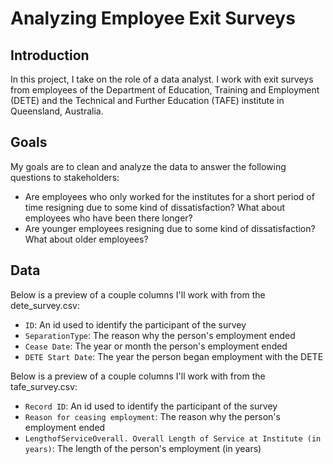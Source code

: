 # Analyzing Employee Exit Surveys

## Introduction
In this project, I take on the role of a data analyst. I work with exit surveys from employees of the Department of Education, Training and Employment (DETE) and the Technical and Further Education (TAFE) institute in Queensland, Australia.

## Goals
My goals are to clean and analyze the data to answer the following questions to stakeholders:
* Are employees who only worked for the institutes for a short period of time resigning due to some kind of dissatisfaction? What about employees who have been there longer?
* Are younger employees resigning due to some kind of dissatisfaction? What about older employees?

## Data
Below is a preview of a couple columns I'll work with from the dete_survey.csv:

* `ID`: An id used to identify the participant of the survey
* `SeparationType`: The reason why the person's employment ended
* `Cease Date`: The year or month the person's employment ended
* `DETE Start Date`: The year the person began employment with the DETE

Below is a preview of a couple columns I'll work with from the tafe_survey.csv:

* `Record ID`: An id used to identify the participant of the survey
* `Reason for ceasing employment`: The reason why the person's employment ended
* `LengthofServiceOverall. Overall Length of Service at Institute (in years)`: The length of the person's employment (in years)

